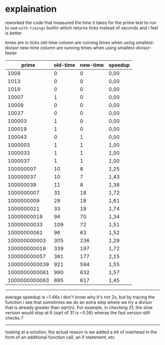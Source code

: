 # explaination

reworked the code that measured the time it takes
for the prime test to run to use `with-timings` builtin
which returns ticks instead of seconds and i feel is better

times are in ticks
old-time column are running times when using smallest-divisor
new-time column are running times when using smallest-divisor-faster

| prime         | old-time | new-time | speedup |
|---------------|----------|----------|---------|
| 1009          | 0        | 0        | 0,00    |
| 1013          | 0        | 0        | 0,00    |
| 1019          | 0        | 0        | 0,00    |
| 10007         | 1        | 0        | 0,00    |
| 10009         | 0        | 0        | 0,00    |
| 10037         | 0        | 0        | 0,00    |
| 100003        | 1        | 0        | 0,00    |
| 100019        | 1        | 0        | 0,00    |
| 100043        | 0        | 1        | 0,00    |
| 1000003       | 1        | 1        | 1,00    |
| 1000033       | 1        | 1        | 1,00    |
| 1000037       | 1        | 1        | 1,00    |
| 100000007     | 10       | 8        | 1,25    |
| 100000037     | 10       | 7        | 1,43    |
| 100000039     | 11       | 8        | 1,38    |
| 1000000007    | 31       | 18       | 1,72    |
| 1000000009    | 29       | 18       | 1,61    |
| 1000000021    | 33       | 19       | 1,74    |
| 10000000019   | 94       | 70       | 1,34    |
| 10000000033   | 109      | 72       | 1,51    |
| 10000000061   | 96       | 63       | 1,52    |
| 100000000003  | 305      | 236      | 1,29    |
| 100000000019  | 339      | 197      | 1,72    |
| 100000000057  | 381      | 177      | 2,15    |
| 1000000000039 | 921      | 594      | 1,55    |
| 1000000000061 | 990      | 632      | 1,57    |
| 1000000000063 | 895      | 617      | 1,45    |

---

average speedup is ~1.46x
i don't know why it's not 2x, but by tracing the function i see
that sometimes we do an extra step where we try a divisor that is already
greater than sqrt(n). For example, in checking 31, the slow version
would stop at 6 (sqrt of 31 is ~5.56) wheras the fast version still
checks 7

---

looking at a solution, the actual reason is we added a bit of overhead
in the form of an additional function call, an if statement, etc
